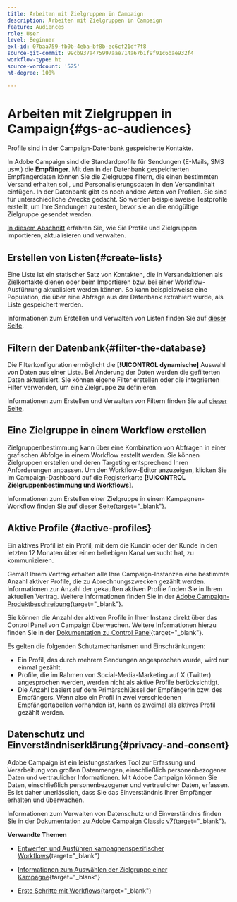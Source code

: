 ```yaml
---
title: Arbeiten mit Zielgruppen in Campaign
description: Arbeiten mit Zielgruppen in Campaign
feature: Audiences
role: User
level: Beginner
exl-id: 07baa759-fb0b-4eba-bf8b-ec6cf21df7f8
source-git-commit: 99cb937a475997aae714a67b1f9f91c6bae932f4
workflow-type: ht
source-wordcount: '525'
ht-degree: 100%

---
```


# Arbeiten mit Zielgruppen in Campaign{#gs-ac-audiences}

Profile sind in der Campaign-Datenbank gespeicherte Kontakte.

In Adobe Campaign sind die Standardprofile für Sendungen (E-Mails, SMS usw.) die **Empfänger**. Mit den in der Datenbank gespeicherten Empfängerdaten können Sie die Zielgruppe filtern, die einen bestimmten Versand erhalten soll, und Personalisierungsdaten in den Versandinhalt einfügen. In der Datenbank gibt es noch andere Arten von Profilen. Sie sind für unterschiedliche Zwecke gedacht. So werden beispielsweise Testprofile erstellt, um Ihre Sendungen zu testen, bevor sie an die endgültige Zielgruppe gesendet werden.

[In diesem Abschnitt](../audiences/gs-audiences.md) erfahren Sie, wie Sie Profile und Zielgruppen importieren, aktualisieren und verwalten.

## Erstellen von Listen{#create-lists}

Eine Liste ist ein statischer Satz von Kontakten, die in Versandaktionen als Zielkontakte dienen oder beim Importieren bzw. bei einer Workflow-Ausführung aktualisiert werden können. So kann beispielsweise eine Population, die über eine Abfrage aus der Datenbank extrahiert wurde, als Liste gespeichert werden.

Informationen zum Erstellen und Verwalten von Listen finden Sie auf [dieser Seite](../audiences/create-audiences.md).

## Filtern der Datenbank{#filter-the-database}

Die Filterkonfiguration ermöglicht die **[!UICONTROL dynamische]** Auswahl von Daten aus einer Liste. Bei Änderung der Daten werden die gefilterten Daten aktualisiert. Sie können eigene Filter erstellen oder die integrierten Filter verwenden, um eine Zielgruppe zu definieren.

Informationen zum Erstellen und Verwalten von Filtern finden Sie auf [dieser Seite](../audiences/create-filters.md).

## Eine Zielgruppe in einem Workflow erstellen

Zielgruppenbestimmung kann über eine Kombination von Abfragen in einer grafischen Abfolge in einem Workflow erstellt werden. Sie können Zielgruppen erstellen und deren Targeting entsprechend Ihren Anforderungen anpassen. Um den Workflow-Editor anzuzeigen, klicken Sie im Campaign-Dashboard auf die Registerkarte **[!UICONTROL Zielgruppenbestimmung und Workflows]**.

Informationen zum Erstellen einer Zielgruppe in einem Kampagnen-Workflow finden Sie auf [dieser Seite](https://experienceleague.adobe.com/docs/campaign/automation/campaign-orchestration/marketing-campaign-target.html?lang=de){target="_blank"}.


## Aktive Profile {#active-profiles}


Ein aktives Profil ist ein Profil, mit dem die Kundin oder der Kunde in den letzten 12 Monaten über einen beliebigen Kanal versucht hat, zu kommunizieren.

Gemäß Ihrem Vertrag erhalten alle Ihre Campaign-Instanzen eine bestimmte Anzahl aktiver Profile, die zu Abrechnungszwecken gezählt werden. Informationen zur Anzahl der gekauften aktiven Profile finden Sie in Ihrem aktuellen Vertrag. Weitere Informationen finden Sie in der [Adobe Campaign-Produktbeschreibung](https://helpx.adobe.com/de/legal/product-descriptions/adobe-campaign-managed-cloud-services.html){target="_blank"}.

Sie können die Anzahl der aktiven Profile in Ihrer Instanz direkt über das Control Panel von Campaign überwachen. Weitere Informationen hierzu finden Sie in der [Dokumentation zu Control Panel](https://experienceleague.adobe.com/docs/control-panel/using/performance-monitoring/active-profiles-monitoring.html?lang=de){target="_blank"}.


Es gelten die folgenden Schutzmechanismen und Einschränkungen:

* Ein Profil, das durch mehrere Sendungen angesprochen wurde, wird nur einmal gezählt.
* Profile, die im Rahmen von Social-Media-Marketing auf X (Twitter) angesprochen werden, werden nicht als aktive Profile berücksichtigt.
* Die Anzahl basiert auf dem Primärschlüssel der Empfängerin bzw. des Empfängers. Wenn also ein Profil in zwei verschiedenen Empfängertabellen vorhanden ist, kann es zweimal als aktives Profil gezählt werden.


## Datenschutz und Einverständniserklärung{#privacy-and-consent}

Adobe Campaign ist ein leistungsstarkes Tool zur Erfassung und Verarbeitung von großen Datenmengen, einschließlich personenbezogener Daten und vertraulicher Informationen. Mit Adobe Campaign können Sie Daten, einschließlich personenbezogener und vertraulicher Daten, erfassen. Es ist daher unerlässlich, dass Sie das Einverständnis Ihrer Empfänger erhalten und überwachen.

Informationen zum Verwalten von Datenschutz und Einverständnis finden Sie in der [Dokumentation zu Adobe Campaign Classic v7](https://experienceleague.adobe.com/docs/campaign-classic/using/getting-started/privacy/privacy-and-recommendations.html?lang=de){target="_blank"}.

**Verwandte Themen** 

* [Entwerfen und Ausführen kampagnenspezifischer Workflows](https://experienceleague.adobe.com/docs/campaign/automation/workflows/introduction/wf-type/campaign-workflows.html?lang=de){target="_blank"}

* [Informationen zum Auswählen der Zielgruppe einer Kampagne](https://experienceleague.adobe.com/docs/campaign/automation/campaign-orchestration/marketing-campaign-target.html?lang=de){target="_blank"}

* [Erste Schritte mit Workflows](https://experienceleague.adobe.com/docs/campaign/automation/workflows/introduction/about-workflows.html?lang=de){target="_blank"}
